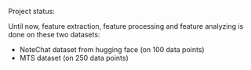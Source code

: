 Project status:

Until now, feature extraction, feature processing and feature analyzing is done on these two datasets: 

- NoteChat dataset from hugging face (on 100 data points)
- MTS dataset (on 250 data points)

